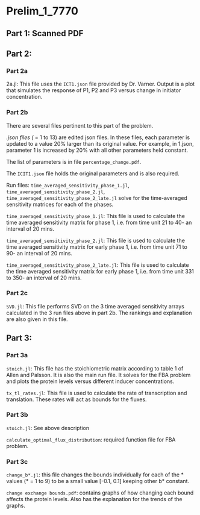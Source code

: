 # Prelim_1_7770

## Part 1: Scanned PDF

## Part 2:

### Part 2a

2a.jl: This file uses the `ICT1.json` file provided by Dr. Varner. Output is a plot that simulates the response of P1, P2 and P3 versus change in initiator concentration.
	
### Part 2b
	
There are several files pertinent to this part of the problem. 

*.json files (* = 1 to 13) are edited json files. In these files, each parameter is updated to a value 20% larger than its original value. For example, in 1.json, parameter 1 is increased by 20% with all other parameters held constant. 

The list of parameters is in file `percentage_change.pdf`. 

The `ICIT1.json` file holds the original parameters and is also required.

Run files: `time_averaged_sensitivity_phase_1.jl`, `time_averaged_sensitivity_phase_2.jl`, `time_averaged_sensitivity_phase_2_late.jl` solve for the time-averaged sensitivity matrices for each of the phases. 

`time_averaged_sensitivity_phase_1.jl`: This file is used to calculate the time averaged sensitivity matrix for phase 1, i.e. from time unit 21 to 40- an interval of 20 mins.

`time_averaged_sensitivity_phase_2.jl`: This file is used to calculate the time averaged sensitivity matrix for early phase 1, i.e. from time unit 71 to 90- an interval of 20 mins.

`time_averaged_sensitivity_phase_2_late.jl`: This file is used to calculate the time averaged sensitivity matrix for early phase 1, i.e. from time unit 331 to 350- an interval of 20 mins.

### Part 2c

`SVD.jl`: This file performs SVD on the 3 time averaged sensitivity arrays calculated in the 3 run files above in part 2b. The rankings and explanation are also given in this file.

## Part 3:

### Part 3a

`stoich.jl`: This file has the stoichiometric matrix according to table 1 of Allen and Palsson. It is also the main run file. It solves for the FBA problem and plots the protein levels versus different inducer concentrations.

`tx_tl_rates.jl`: This file is used to calculate the rate of transcription and translation. These rates will act as bounds for the fluxes.

### Part 3b

`stoich.jl`: See above description

`calculate_optimal_flux_distribution`: required function file for FBA problem.

### Part 3c

`change_b*.jl`: this file changes the bounds individually for each of the * values (* = 1 to 9) to be a small value [-0.1, 0.1] keeping other b* constant.

`change exchange bounds.pdf`: contains graphs of how changing each bound affects the protein levels. Also has the explanation for the trends of the graphs.
	

